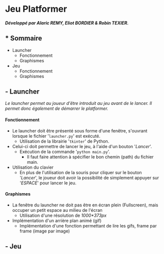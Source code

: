 # Jeu Platformer
##### Développé par Alaric REMY, Eliot BORDIER & Robin TEXIER.

## * Sommaire
* Launcher
    * Fonctionnement
    * Graphismes
* Jeu
    * Fonctionnement
    * Graphismes

## - Launcher
*Le launcher permet au joueur d'être introduit au jeu avant de le lancer. Il permet donc également de démarrer le platformer.*

#### Fonctionnement
* Le launcher doit être présenté sous forme d'une fenêtre, s'ouvrant lorsque le fichier '`launcher.py`' est exécuté.
    * Utilisation de la librairie '`tkinter`' de Python.
* Celui-ci doit permettre de lancer le jeu, à l'aide d'un bouton '*Lancer*'.
    * Exécution de la commande '`python main.py`'.
        * Il faut faire attention à spécifier le bon chemin (path) du fichier main.
* Utilisation du clavier
    * En plus de l'utilisation de la souris pour cliquer sur le bouton '*Lancer*', le joueur doit avoir la possibilité de simplement appuyer sur '*ESPACE*' pour lancer le jeu.

#### Graphismes
* La fenêtre du launcher ne doit pas être en écran plein (Fullscreen), mais occuper un petit espace au milieu de l'écran
    * Utilisation d'une résolution de *1000\*373px*
* Implémentation d'un arrière plan animé (gif)
    * Implémentation d'une fonction permettant de lire les gifs, frame par frame (image par image)

## - Jeu



